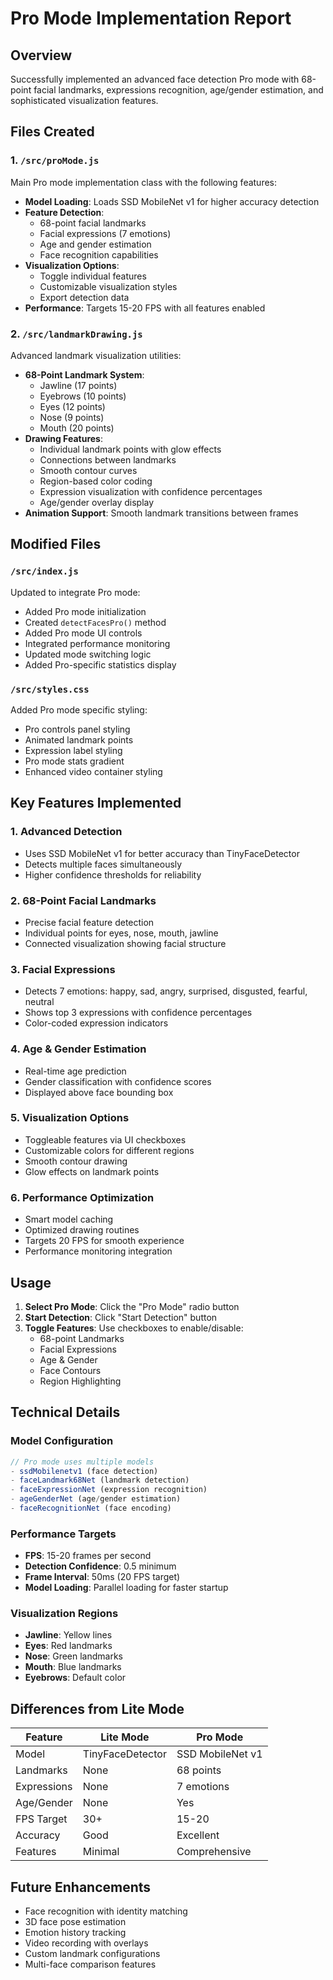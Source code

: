 # Pro Mode Implementation Report

## Overview
Successfully implemented an advanced face detection Pro mode with 68-point facial landmarks, expressions recognition, age/gender estimation, and sophisticated visualization features.

## Files Created

### 1. `/src/proMode.js`
Main Pro mode implementation class with the following features:
- **Model Loading**: Loads SSD MobileNet v1 for higher accuracy detection
- **Feature Detection**: 
  - 68-point facial landmarks
  - Facial expressions (7 emotions)
  - Age and gender estimation
  - Face recognition capabilities
- **Visualization Options**:
  - Toggle individual features
  - Customizable visualization styles
  - Export detection data
- **Performance**: Targets 15-20 FPS with all features enabled

### 2. `/src/landmarkDrawing.js`
Advanced landmark visualization utilities:
- **68-Point Landmark System**:
  - Jawline (17 points)
  - Eyebrows (10 points)
  - Eyes (12 points)
  - Nose (9 points)
  - Mouth (20 points)
- **Drawing Features**:
  - Individual landmark points with glow effects
  - Connections between landmarks
  - Smooth contour curves
  - Region-based color coding
  - Expression visualization with confidence percentages
  - Age/gender overlay display
- **Animation Support**: Smooth landmark transitions between frames

## Modified Files

### `/src/index.js`
Updated to integrate Pro mode:
- Added Pro mode initialization
- Created `detectFacesPro()` method
- Added Pro mode UI controls
- Integrated performance monitoring
- Updated mode switching logic
- Added Pro-specific statistics display

### `/src/styles.css`
Added Pro mode specific styling:
- Pro controls panel styling
- Animated landmark points
- Expression label styling
- Pro mode stats gradient
- Enhanced video container styling

## Key Features Implemented

### 1. Advanced Detection
- Uses SSD MobileNet v1 for better accuracy than TinyFaceDetector
- Detects multiple faces simultaneously
- Higher confidence thresholds for reliability

### 2. 68-Point Facial Landmarks
- Precise facial feature detection
- Individual points for eyes, nose, mouth, jawline
- Connected visualization showing facial structure

### 3. Facial Expressions
- Detects 7 emotions: happy, sad, angry, surprised, disgusted, fearful, neutral
- Shows top 3 expressions with confidence percentages
- Color-coded expression indicators

### 4. Age & Gender Estimation
- Real-time age prediction
- Gender classification with confidence scores
- Displayed above face bounding box

### 5. Visualization Options
- Toggleable features via UI checkboxes
- Customizable colors for different regions
- Smooth contour drawing
- Glow effects on landmark points

### 6. Performance Optimization
- Smart model caching
- Optimized drawing routines
- Targets 20 FPS for smooth experience
- Performance monitoring integration

## Usage

1. **Select Pro Mode**: Click the "Pro Mode" radio button
2. **Start Detection**: Click "Start Detection" button
3. **Toggle Features**: Use checkboxes to enable/disable:
   - 68-point Landmarks
   - Facial Expressions
   - Age & Gender
   - Face Contours
   - Region Highlighting

## Technical Details

### Model Configuration
```javascript
// Pro mode uses multiple models
- ssdMobilenetv1 (face detection)
- faceLandmark68Net (landmark detection)
- faceExpressionNet (expression recognition)
- ageGenderNet (age/gender estimation)
- faceRecognitionNet (face encoding)
```

### Performance Targets
- **FPS**: 15-20 frames per second
- **Detection Confidence**: 0.5 minimum
- **Frame Interval**: 50ms (20 FPS target)
- **Model Loading**: Parallel loading for faster startup

### Visualization Regions
- **Jawline**: Yellow lines
- **Eyes**: Red landmarks
- **Nose**: Green landmarks
- **Mouth**: Blue landmarks
- **Eyebrows**: Default color

## Differences from Lite Mode

| Feature | Lite Mode | Pro Mode |
|---------|-----------|----------|
| Model | TinyFaceDetector | SSD MobileNet v1 |
| Landmarks | None | 68 points |
| Expressions | None | 7 emotions |
| Age/Gender | None | Yes |
| FPS Target | 30+ | 15-20 |
| Accuracy | Good | Excellent |
| Features | Minimal | Comprehensive |

## Future Enhancements
- Face recognition with identity matching
- 3D face pose estimation
- Emotion history tracking
- Video recording with overlays
- Custom landmark configurations
- Multi-face comparison features